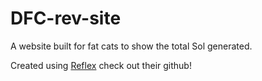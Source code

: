 # DFC-rev-site
A website built for fat cats to show the total Sol generated.

Created using [Reflex](https://github.com/reflex-dev) check out their github!
